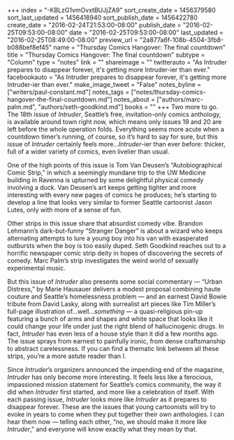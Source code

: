+++
index = "-KBLzG1vmOvxtBUJjZA9"
sort_create_date = 1456379580
sort_last_updated = 1456418940
sort_publish_date = 1456422780
create_date = "2016-02-24T21:53:00-08:00"
publish_date = "2016-02-25T09:53:00-08:00"
date = "2016-02-25T09:53:00-08:00"
last_updated = "2016-02-25T08:49:00-08:00"
preview_url = "2a877a6f-108b-4504-3fb8-b088bef8ef45"
name = "Thursday Comics Hangover: The final countdown"
title = "Thursday Comics Hangover: The final countdown"
subtype = "Column"
type = "notes"
link = ""
shareimage = ""
twitterauto = "As Intruder prepares to disappear forever, it's getting more Intruder-ier than ever."
facebookauto = "As Intruder prepares to disappear forever, it's getting more Intruder-ier than ever."
make_image_tweet = "False"
notes_byline = ["writers/paul-constant.md"]
notes_tags = ["notes/thursday-comics-hangover-the-final-countdown.md"]
notes_about = ["authors/marc-palm.md", "authors/seth-goodkind.md"]
books = ""
+++
Two more to go. The 18th issue of *Intruder*, Seattle’s free, invitation-only comics anthology, is available around town right now, which means only issues 19 and 20 are left before the whole operation folds. Everything seems more acute when a countdown timer’s running, of course, so it’s hard to say for sure, but this issue of *Intruder* certainly feels more…*Intruder*-ier than ever before: thicker, full of a wider variety of comics, even livelier than usual.

One of the high points of this issue is Tom Van Deusen’s “Autobiographical Comic Strip,” in which a seemingly mundane trip to the UW Medicine building in Ravenna is upturned by some delightful physical comedy involving a duck. Van Deusen’s art keeps getting tighter and more interesting with every new pages of comics he produces; he’s starting to develop a line that looks very similar to former Seattle cartoonist Jason Lutes, only with more of a sense of fun.

Other strips in this issue share that absurdist comedy vibe. Brandon Lehmann’s dark-but-funny “Stranger Danger” is about a wizard who keeps alternating attempts to lure a young boy into his van with exasperated outbursts when the boy is too easily duped. Seth Goodkind reaches out to a horrific newspaper comic strip deity in hopes of discovering the secrets of comedy. Marc Palm’s strip investigates the weird world of sexually experimental music. 

But this issue of *Intruder* also presents some social commentary — “Urban Distress,” by Marie Hausauer delivers a modest proposal combining haute couture and Seattle’s homelessness problem — and an earnest David Bowie tribute from David Lasky, along with surrealist art pieces like Tim Miller’s full-page illustration of…well...*something* — a quasi-religious pin-up featuring a bunch of arms and shapes and white space that looks like it could change your life under just the right blend of hallucinogenic drugs. In fact, *Intruder* has even less of a house style than it did a few months ago. The issue sprays from earnest to painfully ironic, from dense craftsmanship to abstract carelessness. If you can find a thematic link between all these strips, you’re a more astute reader than I.

Since *Intruder*’s organizers announced the impending end of the magazine, *Intruder* has only become more interesting. It feels less like a ferocious, impassioned mission statement for Seattle’s comics community, the way it did when *Intruder* first started, and more like a celebration of itself. With each passing issue, *Intruder* looks more like *Intruder* as it prepares to disappear forever. These are the issues that young cartoonists will try to evoke in years to come when they put together their own anthologies. I can hear them now — telling each other, “no, we should make it more like *Intruder*,” and everyone will know exactly what they mean by that.

